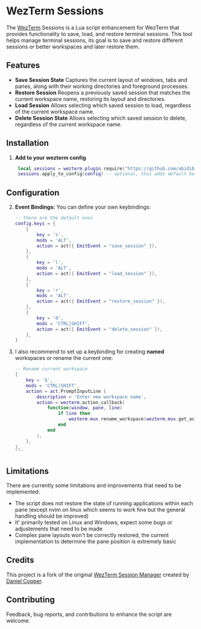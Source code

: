 # WezTerm Sessions

The [WezTerm](https://wezfurlong.org/wezterm/) Sessions is a Lua script
enhancement for WezTerm that provides functionality to save, load, and restore
terminal sessions. This tool helps manage terminal sessions, its goal is to save
and restore different sessions or better workspaces and later restore them.

## Features

- **Save Session State** Captures the current layout of windows, tabs and panes,
  along with their working directories and foreground processes.
- **Restore Session** Reopens a previously saved session that matches the
  current workspace name, restoring its layout and directories.
- **Load Session** Allows selecting which saved session to
  load, regardless of the current workspace name.
- **Delete Session State** Allows selecting which saved session to
  delete, regardless of the current workspace name.

## Installation

1. **Add to your wezterm config**

   ```lua
    local sessions = wezterm.plugin.require("https://github.com/abidibo/wezterm-sessions")
    sessions.apply_to_config(config) -- optional, this adds default keybindings
   ```

## Configuration

2. **Event Bindings:** You can define your own keybindings:

    ```lua
    -- there are the default ones
    config.keys = {
        {
            key = 's',
            mods = 'ALT',
            action = act({ EmitEvent = "save_session" }),
        },
        {
            key = 'l',
            mods = 'ALT',
            action = act({ EmitEvent = "load_session" }),
        },
        {
            key = 'r',
            mods = 'ALT',
            action = act({ EmitEvent = "restore_session" }),
        },
        {
            key = 'd',
            mods = 'CTRL|SHIFT',
            action = act({ EmitEvent = "delete_session" }),
        },
    }
   ```

3. I also recommend to set up a keybinding for creating **named** workspaces or rename the current one:

    ````lua 
    -- Rename current workspace
    {
        key = '$',
        mods = 'CTRL|SHIFT',
        action = act.PromptInputLine {
            description = 'Enter new workspace name',
            action = wezterm.action_callback(
                function(window, pane, line)
                    if line then
                        wezterm.mux.rename_workspace(wezterm.mux.get_active_workspace(), line)
                    end
                end
            ),
        },
    },
    ```
   

## Limitations

There are currently some limitations and improvements that need to be
implemented:

- The script does not restore the state of running applications within each pane
  (except nvim on linux which seems to work fine but the general handling should
  be improved)
- It' primarily tested on Linux and Windows, expect some bugs or adjustements
  that need to be made
- Complex pane layouts won't be correctly restored, the current implementation
  to determine the pane position is extremely basic

## Credits

This project is a fork of the original [WezTerm Session Manager](https://github.com/danielcopper/wezterm-session-manager) created by [Daniel Copper](https://github.com/danielcopper).

## Contributing

Feedback, bug reports, and contributions to enhance the script are welcome.
